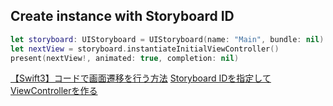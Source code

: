 ## Create instance with Storyboard ID

```swift
let storyboard: UIStoryboard = UIStoryboard(name: "Main", bundle: nil)
let nextView = storyboard.instantiateInitialViewController()
present(nextView!, animated: true, completion: nil)
```

[【Swift3】コードで画面遷移を行う方法](https://qiita.com/Simmon/items/6c3d6bcd6bfffbfd970d)
[Storyboard IDを指定してViewControllerを作る](https://tech.mokelab.com/ios/UIKit/UIStoryboard/instantiateViewController.html)
